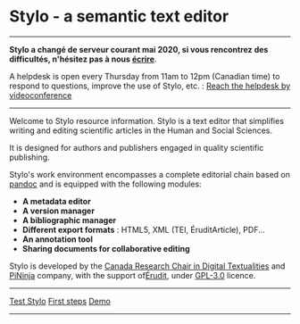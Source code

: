 # Stylo - a semantic text editor

---

**Stylo a changé de serveur courant mai 2020, si vous rencontrez des difficultés, n'hésitez pas à nous [écrire](mailto:crc.ecrituresnumeriques@gmail.com)**.

A helpdesk is open every Thursday from 11am to 12pm (Canadian time) to respond to questions, improve the use of Stylo, etc. : 
<a class="btn btn-info" href="https://meet.jit.si/stylo" role="button">Reach the helpdesk
by videoconference</a>

---

Welcome to Stylo resource information. Stylo is a text editor that simplifies writing and editing scientific articles in the Human and Social Sciences.

It is designed for authors and publishers engaged in quality scientific publishing.

Stylo's work environment encompasses a complete editorial chain based on [pandoc](https://pandoc.org/) and is equipped with the following modules: 

- **A metadata editor**
- **A version manager**
- **A bibliographic manager**
- **Different export formats** : HTML5, XML (TEI, ÉruditArticle), PDF...
- **An annotation tool**
- **Sharing documents for collaborative editing**

Stylo is developed by the [Canada Research Chair in Digital Textualities](https://ecrituresnumeriques.ca/en/) and [PiNinja](https://3.14159.ninja/) company, with the support of[Érudit](https://www.erudit.org/en/), under [GPL-3.0](https://github.com/EcrituresNumeriques/stylo/blob/master/LICENSE) licence.

 ---
<a class="btn btn-info" href="https://stylo.huma-num.fr/login" role="button">Test Stylo</a>
<a class="btn btn-info" href="http://stylo-doc.ecrituresnumeriques.ca/fr_FR/#!pages/premierspas.md" role="button">First steps</a>
<a class="btn btn-info" href="http://stylo-doc.ecrituresnumeriques.ca/fr_FR/#!pages/publications.md" role="button">Demo</a>

---
